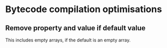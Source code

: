 # Bytecode compilation optimisations

## Remove property and value if default value

This includes empty arrays, if the default is an empty array.

